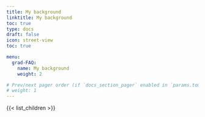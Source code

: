 ```yaml
---
title: My background
linktitle: My background
toc: true
type: docs
draft: false
icon: street-view
toc: true

menu:
  grad-FAQ:
    name: My background
    weight: 2

# Prev/next pager order (if `docs_section_pager` enabled in `params.toml`)
# weight: 1
---
```


{{< list_children >}}
